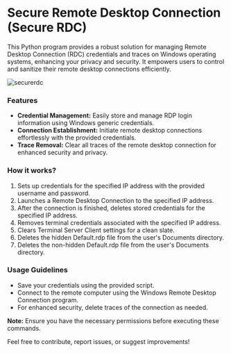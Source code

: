# Secure Remote Desktop Connection (Secure RDC)

This Python program provides a robust solution for managing Remote Desktop Connection (RDC) credentials and traces on Windows operating systems, enhancing your privacy and security. It empowers users to control and sanitize their remote desktop connections efficiently.

![securerdc](https://github.com/alasgarovs/Secure-RDC/assets/70092601/24419a65-fe55-45e8-b55f-b6aabf679f5f)


### Features

- **Credential Management:** Easily store and manage RDP login information using Windows generic credentials.
- **Connection Establishment:** Initiate remote desktop connections effortlessly with the provided credentials.
- **Trace Removal:** Clear all traces of the remote desktop connection for enhanced security and privacy.

### How it works?

1. Sets up credentials for the specified IP address with the provided username and password.
2. Launches a Remote Desktop Connection to the specified IP address.
3. After the connection is finished, deletes stored credentials for the specified IP address.
4. Removes terminal credentials associated with the specified IP address.
5. Clears Terminal Server Client settings for a clean slate.
6. Deletes the hidden Default.rdp file from the user's Documents directory.
7. Deletes the non-hidden Default.rdp file from the user's Documents directory.

### Usage Guidelines

- Save your credentials using the provided script.
- Connect to the remote computer using the Windows Remote Desktop Connection program.
- For enhanced security, delete traces of the connection as needed.

**Note:** Ensure you have the necessary permissions before executing these commands.

Feel free to contribute, report issues, or suggest improvements!
